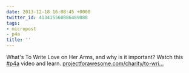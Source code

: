 ```yaml
---
date: 2013-12-18 16:08:45 +0000
twitter_id: 413415560886489088
tags:
- micropost
- p4a
title: ''
---
```


What's To Write Love on Her Arms, and why is it important? Watch this [#p4a](https://twitter.com/hashtag/p4a) video and learn. [projectforawesome.com/charity/to-wri…](http://www.projectforawesome.com/charity/to-write-love-on-her-arms/p4a-2013-to-write-love-on-her-arms)
